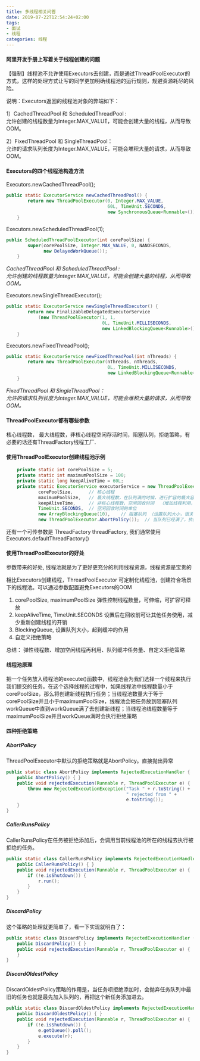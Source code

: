```yaml
---
title: 多线程相关问答
date: 2019-07-22T12:54:24+02:00
tags: 
- 面试
- 线程
categories: 线程
---
```


<!-- toc -->

#### 阿里开发手册上写着关于线程创建的问题  

【强制】线程池不允许使用Executors去创建，而是通过ThreadPoolExecutor的方式，这样的处理方式让写的同学更加明确线程池的运行规则，规避资源耗尽的风险。  

说明：Executors返回的线程池对象的弊端如下：

1）CachedThreadPool 和 ScheduledThreadPool :  
允许创建的线程数量为Integer.MAX_VALUE，可能会创建大量的线程，从而导致OOM。

2）FixedThreadPool 和 SingleThreadPool：   
允许的请求队列长度为Integer.MAX_VALUE，可能会堆积大量的请求，从而导致OOM。


#### Executors的四个线程池构造方法

Executors.newCachedThreadPool();
```java
public static ExecutorService newCachedThreadPool() {
        return new ThreadPoolExecutor(0, Integer.MAX_VALUE,
                                      60L, TimeUnit.SECONDS,
                                      new SynchronousQueue<Runnable>());
    }
```

Executors.newScheduledThreadPool(1);
```java
public ScheduledThreadPoolExecutor(int corePoolSize) {
        super(corePoolSize, Integer.MAX_VALUE, 0, NANOSECONDS,
              new DelayedWorkQueue());
    }
```

*CachedThreadPool 和 ScheduledThreadPool :  
允许创建的线程数量为Integer.MAX_VALUE，可能会创建大量的线程，从而导致OOM。*


Executors.newSingleThreadExecutor();
```java
public static ExecutorService newSingleThreadExecutor() {
        return new FinalizableDelegatedExecutorService
            (new ThreadPoolExecutor(1, 1,
                                    0L, TimeUnit.MILLISECONDS,
                                    new LinkedBlockingQueue<Runnable>()));
    }
```


Executors.newFixedThreadPool();
```java
public static ExecutorService newFixedThreadPool(int nThreads) {
        return new ThreadPoolExecutor(nThreads, nThreads,
                                      0L, TimeUnit.MILLISECONDS,
                                      new LinkedBlockingQueue<Runnable>());
    }
```

*FixedThreadPool 和 SingleThreadPool：   
允许的请求队列长度为Integer.MAX_VALUE，可能会堆积大量的请求，从而导致OOM。*


#### ThreadPoolExecutor都有哪些参数

核心线程数， 最大线程数，非核心线程空闲存活时间，阻塞队列，拒绝策略，有必要的话还有ThreadFactory线程工厂.


#### 使用ThreadPoolExecutor创建线程池示例   
```java
    private static int corePoolSize = 5;
    private static int maximumPoolSize = 100;
    private static long keepAliveTime = 60L;
    private static ExecutorService executorService = new ThreadPoolExecutor(
            corePoolSize,      // 核心线程
            maximumPoolSize,   // 最大线程数，在队列满的时候，进行扩容的最大容量  （core、max 可以更好的利用线程资源）
            keepAliveTime,     // 非核心线程数，空闲回收时间  （增加线程利用，减少线程重复创建）
            TimeUnit.SECONDS,  // 空闲回收时间的单位
            new ArrayBlockingQueue(10),    // 阻塞队列 （设置队列大小，很关键）
            new ThreadPoolExecutor.AbortPolicy());  // 当队列已经满了，执行的处理
```
还有一个可传参数是 ThreadFactory threadFactory, 我们通常使用 Executors.defaultThreadFactory()



#### 使用ThreadPoolExecutor的好处

参数带来的好处, 线程池就是为了更好更充分的利用线程资源，线程资源是宝贵的

相比Executors创建线程，ThreadPoolExecutor 可定制化线程池，创建符合场景下的线程池。可以通过参数配置避免Executors的OOM

1. corePoolSize, maximumPoolSize 弹性控制线程数量，可伸缩，可扩容可释放
2. keepAliveTime, TimeUnit.SECONDS 设置后在回收前可让其他任务使用，减少重新创建线程的开销
3. BlockingQueue, 设置队列大小，起到缓冲的作用
4. 自定义拒绝策略

总结： 弹性线程数、增加空闲线程再利用、队列缓冲任务量、自定义拒绝策略


#### 线程池原理

把一个任务放入线程池的execute()函数中，线程池会为我们选择一个线程来执行我们提交的任务。在这个选择线程的过程中，如果线程池中线程数量小于corePoolSize，那么将创建新线程执行任务；当线程池数量大于等于corePoolSize并且小于maximumPoolSize，线程池会把任务放到阻塞队列workQueue中直到workQueue满了去创建新线程；当线程池线程数量等于maximumPoolSize并且workQueue满时会执行拒绝策略


#### 四种拒绝策略

##### AbortPolicy
ThreadPoolExecutor中默认的拒绝策略就是AbortPolicy。直接抛出异常

```java
public static class AbortPolicy implements RejectedExecutionHandler {
    public AbortPolicy() { }
    public void rejectedExecution(Runnable r, ThreadPoolExecutor e) {
        throw new RejectedExecutionException("Task " + r.toString() +
                                             " rejected from " +
                                             e.toString());
    }
}
```

##### CallerRunsPolicy
CallerRunsPolicy在任务被拒绝添加后，会调用当前线程池的所在的线程去执行被拒绝的任务。

```java
public static class CallerRunsPolicy implements RejectedExecutionHandler {
    public CallerRunsPolicy() { }
    public void rejectedExecution(Runnable r, ThreadPoolExecutor e) {
        if (!e.isShutdown()) {
            r.run();
        }
    }
}
```

##### DiscardPolicy
这个策略的处理就更简单了，看一下实现就明白了：

```java
public static class DiscardPolicy implements RejectedExecutionHandler {
    public DiscardPolicy() { }
    public void rejectedExecution(Runnable r, ThreadPoolExecutor e) {
    }
}
```

##### DiscardOldestPolicy
DiscardOldestPolicy策略的作用是，当任务呗拒绝添加时，会抛弃任务队列中最旧的任务也就是最先加入队列的，再把这个新任务添加进去。

```java
public static class DiscardOldestPolicy implements RejectedExecutionHandler {
    public DiscardOldestPolicy() { }
    public void rejectedExecution(Runnable r, ThreadPoolExecutor e) {
        if (!e.isShutdown()) {
            e.getQueue().poll();
            e.execute(r);
        }
    }
}
```
